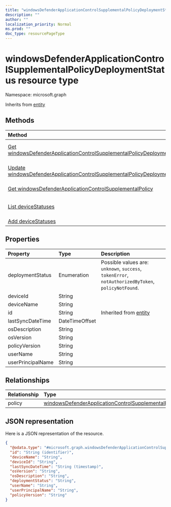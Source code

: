 ```yaml
---
title: "windowsDefenderApplicationControlSupplementalPolicyDeploymentStatus resource type"
description: ""
author: ""
localization_priority: Normal
ms.prod: ""
doc_type: resourcePageType
---
```


# windowsDefenderApplicationControlSupplementalPolicyDeploymentStatus resource type


Namespace: microsoft.graph




Inherits from [entity](../resources/entity.md)

## Methods
|Method|Return Type|Description|
|:---|:---|:---|
|[Get windowsDefenderApplicationControlSupplementalPolicyDeploymentStatus](../api/windowsdefenderapplicationcontrolsupplementalpolicydeploymentstatus-get.md)|[windowsDefenderApplicationControlSupplementalPolicyDeploymentStatus](../resources/windowsdefenderapplicationcontrolsupplementalpolicydeploymentstatus.md)|Read properties and relationships of the [windowsDefenderApplicationControlSupplementalPolicyDeploymentStatus](../resources/windowsdefenderapplicationcontrolsupplementalpolicydeploymentstatus.md) object.|
|[Update windowsDefenderApplicationControlSupplementalPolicyDeploymentStatus](../api/windowsdefenderapplicationcontrolsupplementalpolicydeploymentstatus-update.md)|[windowsDefenderApplicationControlSupplementalPolicyDeploymentStatus](../resources/windowsdefenderapplicationcontrolsupplementalpolicydeploymentstatus.md)|Update the properties of a [windowsDefenderApplicationControlSupplementalPolicyDeploymentStatus](../resources/windowsdefenderapplicationcontrolsupplementalpolicydeploymentstatus.md) object.|
|[Get windowsDefenderApplicationControlSupplementalPolicy](../api/windowsdefenderapplicationcontrolsupplementalpolicy-get.md)|[windowsDefenderApplicationControlSupplementalPolicy](../resources/windowsdefenderapplicationcontrolsupplementalpolicy.md)|Read properties and relationships of the [windowsDefenderApplicationControlSupplementalPolicy](../resources/windowsdefenderapplicationcontrolsupplementalpolicy.md) object.|
|[List deviceStatuses](../api/windowsdefenderapplicationcontrolsupplementalpolicy-list-devicestatuses.md)|[windowsDefenderApplicationControlSupplementalPolicyDeploymentStatus](../resources/windowsdefenderapplicationcontrolsupplementalpolicydeploymentstatus.md) collection|Get the windowsDefenderApplicationControlSupplementalPolicyDeploymentStatuses from the deviceStatuses navigation property.|
|[Add deviceStatuses](../api/windowsdefenderapplicationcontrolsupplementalpolicy-post-devicestatuses.md)|[windowsDefenderApplicationControlSupplementalPolicyDeploymentStatus](../resources/windowsdefenderapplicationcontrolsupplementalpolicydeploymentstatus.md)|Add deviceStatuses by posting to the deviceStatuses collection.|

## Properties
|Property|Type|Description|
|:---|:---|:---|
|deploymentStatus|Enumeration| Possible values are: `unknown`, `success`, `tokenError`, `notAuthorizedByToken`, `policyNotFound`.|
|deviceId|String||
|deviceName|String||
|id|String| Inherited from [entity](../resources/entity.md)|
|lastSyncDateTime|DateTimeOffset||
|osDescription|String||
|osVersion|String||
|policyVersion|String||
|userName|String||
|userPrincipalName|String||

## Relationships
|Relationship|Type|Description|
|:---|:---|:---|
|policy|[windowsDefenderApplicationControlSupplementalPolicy](../resources/windowsdefenderapplicationcontrolsupplementalpolicy.md)||

## JSON representation
Here is a JSON representation of the resource.
<!-- {
  "blockType": "resource",
  "keyProperty": "id",
  "@odata.type": "microsoft.graph.windowsDefenderApplicationControlSupplementalPolicyDeploymentStatus",
  "baseType": "microsoft.graph.entity",
  "openType": false
}
-->
``` json
{
  "@odata.type": "#microsoft.graph.windowsDefenderApplicationControlSupplementalPolicyDeploymentStatus",
  "id": "String (identifier)",
  "deviceName": "String",
  "deviceId": "String",
  "lastSyncDateTime": "String (timestamp)",
  "osVersion": "String",
  "osDescription": "String",
  "deploymentStatus": "String",
  "userName": "String",
  "userPrincipalName": "String",
  "policyVersion": "String"
}
```

